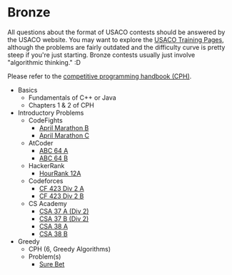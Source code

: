 # Bronze

All questions about the format of USACO contests should be answered by the USACO website. You may want to explore the [USACO Training Pages](http://train.usaco.org/), although the problems are fairly outdated and the difficulty curve is pretty steep if you're just starting. Bronze contests usually just involve "algorithmic thinking." :D 

Please refer to the [competitive programming handbook (CPH)](https://cses.fi/book.pdf).

 * Basics
    * Fundamentals of C++ or Java
    * Chapters 1 & 2 of CPH
 * Introductory Problems
    * CodeFights
      * [April Marathon B](https://codefights.com/tournaments/BLhuiuSY4neuXPXet/B)
      * [April Marathon C](https://codefights.com/tournaments/BLhuiuSY4neuXPXet/C)
    * AtCoder
      * [ABC 64 A](http://abc064.contest.atcoder.jp/tasks/abc064_a)
      * [ABC 64 B](http://abc064.contest.atcoder.jp/tasks/abc064_b)
    * HackerRank
      * [HourRank 12A](https://www.hackerrank.com/contests/hourrank-12/challenges/repeated-string)
    * Codeforces
      * [CF 423 Div 2 A](http://codeforces.com/contest/831/problem/A)
      * [CF 423 Div 2 B](http://codeforces.com/contest/831/problem/B)
    * CS Academy
      * [CSA 37 A (Div 2)](https://csacademy.com/contest/round-37/task/boring-number/)
      * [CSA 37 B (Div 2)](https://csacademy.com/contest/round-37/task/group-split/)
      * [CSA 38 A](https://csacademy.com/contest/round-38/task/shoe-pairs/)
      * [CSA 38 B](https://csacademy.com/contest/round-38/task/attack-and-speed/)
 * Greedy
    * CPH (6, Greedy Algorithms)
    * Problem(s)
       * [Sure Bet](https://csacademy.com/contest/archive/task/sure-bet/)
